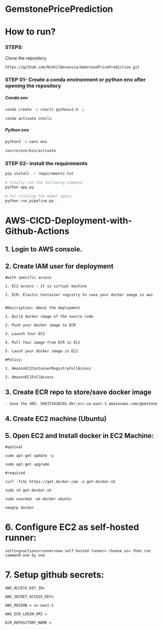 # GemstonePricePrediction

# How to run?
### STEPS:

Clone the repository

```bash
https://github.com/NikhilDevassia/GemstonePricePrediction.git
```
### STEP 01- Create a conda environment or python env after opening the repository
##### Conda env
```bash
conda create -n cnncls python=3.9 -y
```

```bash
conda activate cnncls
```
##### Python env
```bash
python3 -m venv env 
```

```bash
source/evn/bin/activate
```

### STEP 02- install the requirements
```bash
pip install -r requirements.txt
```


```bash
# Finally run the following command
python app.py
```

```bash
# For training the model again 
python run_pipeline.py
```


# AWS-CICD-Deployment-with-Github-Actions

## 1. Login to AWS console.

## 2. Create IAM user for deployment

	#with specific access

	1. EC2 access : It is virtual machine

	2. ECR: Elastic Container registry to save your docker image in aws


	#Description: About the deployment

	1. Build docker image of the source code

	2. Push your docker image to ECR

	3. Launch Your EC2 

	4. Pull Your image from ECR in EC2

	5. Lauch your docker image in EC2

	#Policy:

	1. AmazonEC2ContainerRegistryFullAccess

	2. AmazonEC2FullAccess

	
## 3. Create ECR repo to store/save docker image
    - Save the URI: 566373416292.dkr.ecr.us-east-1.amazonaws.com/gemstone

	
## 4. Create EC2 machine (Ubuntu) 

## 5. Open EC2 and Install docker in EC2 Machine:
	
	
	#optinal

	sudo apt-get update -y

	sudo apt-get upgrade
	
	#required

	curl -fsSL https://get.docker.com -o get-docker.sh

	sudo sh get-docker.sh

	sudo usermod -aG docker ubuntu

	newgrp docker
	
# 6. Configure EC2 as self-hosted runner:
    setting>actions>runner>new self hosted runner> choose os> then run command one by one


# 7. Setup github secrets:

    AWS_ACCESS_KEY_ID=

    AWS_SECRET_ACCESS_KEY=

    AWS_REGION = us-east-1

    AWS_ECR_LOGIN_URI = 

    ECR_REPOSITORY_NAME = 
